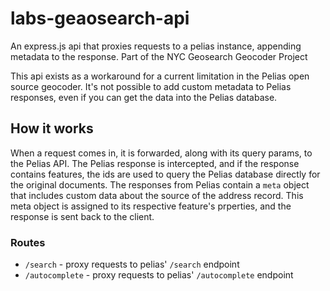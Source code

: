 # labs-geaosearch-api
An express.js api that proxies requests to a pelias instance, appending metadata to the response. Part of the NYC Geosearch Geocoder Project

This api exists as a workaround for a current limitation in the Pelias open source geocoder.  It's not possible to add custom metadata to Pelias responses, even if you can get the data into the Pelias database.

## How it works

When a request comes in, it is forwarded, along with its query params, to the Pelias API.  The Pelias response is intercepted, and if the response contains features, the ids are used to query the Pelias database directly for the original documents.  The responses from Pelias contain a `meta` object that includes custom data about the source of the address record.  This meta object is assigned to its respective feature's prperties, and the response is sent back to the client.

### Routes

- `/search` - proxy requests to pelias' `/search` endpoint
- `/autocomplete` - proxy requests to pelias' `/autocomplete` endpoint
